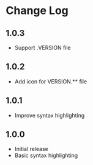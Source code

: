 # Change Log

## 1.0.3

- Support .VERSION file
## 1.0.2

- Add icon for VERSION.** file

## 1.0.1

- Improve syntax highlighting

## 1.0.0

- Initial release
- Basic syntax highlighting
